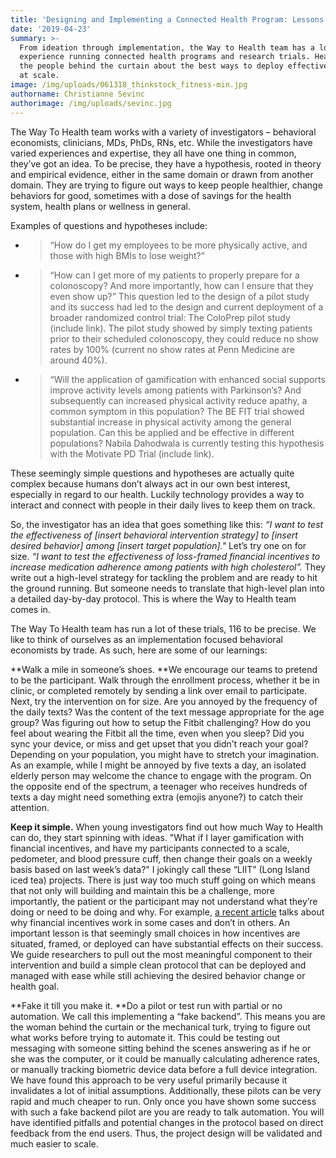 ```yaml
---
title: 'Designing and Implementing a Connected Health Program: Lessons Learned'
date: '2019-04-23'
summary: >-
  From ideation through implementation, the Way to Health team has a lot of
  experience running connected health programs and research trials. Hear from
  the people behind the curtain about the best ways to deploy effective programs
  at scale. 
image: /img/uploads/061318_thinkstock_fitness-min.jpg
authorname: Christianne Sevinc
authorimage: /img/uploads/sevinc.jpg
---
```

The Way To Health team works with a variety of investigators – behavioral economists, clinicians, MDs, PhDs, RNs, etc. While the investigators have varied experiences and expertise, they all have one thing in common, they’ve got an idea. To be precise, they have a hypothesis, rooted in theory and empirical evidence, either in the same domain or drawn from another domain. They are trying to figure out ways to keep people healthier, change behaviors for good, sometimes with a dose of savings for the health system, health plans or wellness in general.

Examples of questions and hypotheses include:

* > “How do I get my employees to be more physically active, and those with high BMIs to lose weight?”
* > “How can I get more of my patients to properly prepare for a colonoscopy? And more importantly, how can I ensure that they even show up?” This question led to the design of a pilot study and its success had led to the design and current deployment of a  broader randomized control trial: The ColoPrep pilot study (include link). The pilot study showed by simply texting patients prior to their scheduled colonoscopy, they could reduce no show rates by 100% (current no show rates at Penn Medicine are around 40%).
* > “Will the application of gamification with enhanced social supports improve activity levels among patients with Parkinson’s? And subsequently can increased physical activity reduce apathy, a common symptom in this population? The BE FIT trial showed substantial increase in physical activity among the general population. Can this be applied and be effective in different populations?
  > Nabila Dahodwala is currently testing this hypothesis with the Motivate PD Trial (include link).

These seemingly simple questions and hypotheses are actually quite complex because humans don’t always act in our own best interest, especially in regard to our health. Luckily technology provides a way to interact and connect with people in their daily lives to keep them on track.

So, the investigator has an idea that goes something like this: _“I want to test the effectiveness of \[insert behavioral intervention strategy] to \[insert desired behavior] among \[insert target population]."_ Let’s try one on for size. _“I want to test the effectiveness of loss-framed financial incentives to increase medication adherence among patients with high cholesterol”._ They write out a high-level strategy for tackling the problem and are ready to hit the ground running. But someone needs to translate that high-level plan into a detailed day-by-day protocol. This is where the Way to Health team comes in.

The Way To Health team has run a lot of these trials, 116 to be precise. We like to think of ourselves as an implementation focused behavioral economists by trade. As such, here are some of our learnings:

**Walk a mile in someone’s shoes. **We encourage our teams to pretend to be the participant. Walk through the enrollment process, whether it be in clinic, or completed remotely by sending a link over email to participate. Next, try the intervention on for size. Are you annoyed by the frequency of the daily texts? Was the content of the text message appropriate for the age group? Was figuring out how to setup the Fitbit challenging? How do you feel about wearing the Fitbit all the time, even when you sleep? Did you sync your device, or miss and get upset that you didn’t reach your goal? Depending on your population, you might have to stretch your imagination. As an example, while I might be annoyed by five texts a day, an isolated elderly person may welcome the chance to engage with the program. On the opposite end of the spectrum, a teenager who receives hundreds of texts a day might need something extra (emojis anyone?) to catch their attention. 

**Keep it simple.** When young investigators find out how much Way to Health can do, they start spinning with ideas. "What if I layer gamification with financial incentives, and have my participants connected to a scale, pedometer, and blood pressure cuff, then change their goals on a weekly basis based on last week’s data?" I jokingly call these “LIIT” (Long Island iced tea) projects. There is just way too much stuff going on which means that not only will building and maintain this be a challenge, more importantly, the patient or the participant may not understand what they’re doing or need to be doing and why. For example, [a recent article](https://jamanetwork.com/journals/jama/fullarticle/2729548) talks about why financial incentives work in some cases and don’t in others. An important lesson is that seemingly small choices in how incentives are situated, framed, or deployed can have substantial effects on their success. We guide researchers to pull out the most meaningful component to their intervention and build a simple clean protocol that can be deployed and managed with ease while still achieving the desired behavior change or health goal.

**Fake it till you make it. **Do a pilot or test run with partial or no automation. We call this implementing a “fake backend”. This means you are the woman behind the curtain or the mechanical turk, trying to figure out what works before trying to automate it. This could be testing out messaging with someone sitting behind the scenes answering as if he or she was the computer, or it could be manually calculating adherence rates, or manually tracking biometric device data before a full device integration. We have found this approach to be very useful primarily because it invalidates a lot of initial assumptions. Additionally, these pilots can be very rapid and much cheaper to run. Only once you have shown some success with such a fake backend pilot are you are ready to talk automation. You will have identified pitfalls and potential changes in the protocol based on direct feedback from the end users. Thus, the project design will be validated and much easier to scale.
